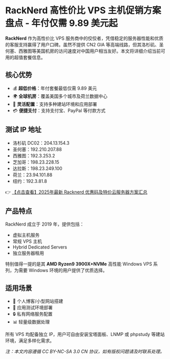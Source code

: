 # RackNerd 高性价比 VPS 主机促销方案盘点 - 年付仅需 9.89 美元起

**RackNerd** 作为高性价比 VPS 服务商中的佼佼者，凭借稳定的服务器性能和优质的客服支持赢得了用户口碑。虽然不提供 CN2 GIA 等高端线路，但其洛杉矶、圣何塞、西雅图等美国机房的访问速度对中国用户相当友好。本文将详细介绍当前可用的超值套餐信息。

## 核心优势
- 💰 **超低价格**：年付套餐最低仅需 9.89 美元
- 🌍 **全球机房**：覆盖美国多个城市及荷兰数据中心
- 🔧 **灵活配置**：支持多种建站环境和应用部署
- 💳 **便捷支付**：支持支付宝、PayPal 等付款方式

## 测试 IP 地址
- 洛杉矶 DC02：204.13.154.3
- 圣何塞：192.210.207.88  
- 西雅图：192.3.253.2
- 芝加哥：198.23.228.15
- 达拉斯：198.23.249.100
- 荷兰：23.94.101.88
- 纽约：192.3.81.8

👉 [【点击查看】2025年最新 Racknerd 优惠码及特价云服务器方案汇总](https://bit.ly/Rack_Nerd)

## 产品特点
RackNerd 成立于 2019 年，提供包括：
- 虚拟主机服务
- 常规 VPS 主机
- Hybrid Dedicated Servers
- 独立服务器租用

特别值得一提的是其 **AMD Ryzen9 3900X+NVMe** 高性能 Windows VPS 系列，为需要 Windows 环境的用户提供了优质选择。

## 适用场景
- 🚀 个人博客/小型网站搭建
- 📱 应用测试环境部署
- 🔒 私有网络服务配置
- 📊 轻量级数据处理

所有 VPS 均配备独立 IP，用户可自由安装宝塔面板、LNMP 或 phpstudy 等建站环境，满足多样化需求。

*注：本文内容遵循 CC BY-NC-SA 3.0 CN 协议，如有版权问题请及时联系处理。*